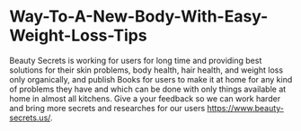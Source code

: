 # Way-To-A-New-Body-With-Easy-Weight-Loss-Tips
Beauty Secrets is working for users for long time and providing best solutions for their skin problems, body health, hair health, and weight loss only organically, and publish Books for users to make it at home for any kind of problems they have and which can be done with only things available at home in almost all kitchens. Give a your feedback so we can work harder and bring more secrets and researches for our users https://www.beauty-secrets.us/.
